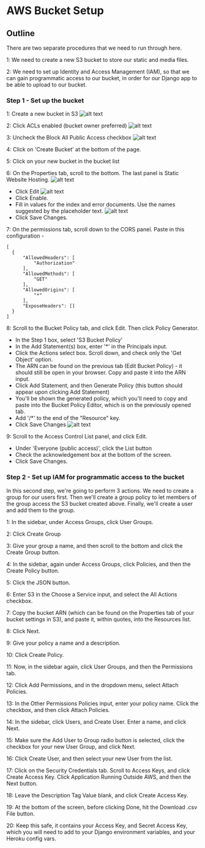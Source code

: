 # AWS Bucket Setup

## Outline
There are two separate procedures that we need to run through here. 

1: We need to create a new S3 bucket to store our static and media files.

2: We need to set up Identity and Access Management (IAM), so that we can gain
programmatic access to our bucket, in order for our Django app to be able to upload to our bucket.

### Step 1 - Set up the bucket

1:  Create a new bucket in S3
![alt text](/screenshots/aws/image1.png)

2:  Click ACLs enabled (bucket owner preferred)
![alt text](/screenshots/aws/image2.png)

3:  Uncheck the Block All Public Access checkbox
![alt text](/screenshots/aws/image3.png)

4:  Click on 'Create Bucket' at the bottom of the page.

5:  Click on your new bucket in the bucket list

6:  On the Properties tab, scroll to the bottom. The last panel is Static Website Hosting. 
![alt text](/screenshots/aws/image4.png)
- Click Edit
![alt text](/screenshots/aws/image5.png)
- Click Enable.
- Fill in values for the index and error documents. Use the names suggested by the 
       placeholder text.
       ![alt text](/screenshots/aws/image6.png)
- Click Save Changes.

7:  On the permissions tab, scroll down to the CORS panel. Paste in this configuration -

```
[
  {
      "AllowedHeaders": [
          "Authorization"
      ],
      "AllowedMethods": [
          "GET"
      ],
      "AllowedOrigins": [
          "*"
      ],
      "ExposeHeaders": []
  }
]
```

8:  Scroll to the Bucket Policy tab, and click Edit. Then click Policy Generator.
- In the Step 1 box, select 'S3 Bucket Policy'
- In the Add Statement(s) box, enter '*' in the Principals input.
- Click the Actions select box. Scroll down, and check only the 'Get Object'
  option.
- The ARN can be found on the previous tab (Edit Bucket Policy) - it should 
  still be open in your browser. Copy and paste it into the ARN input.
- Click Add Statement, and then Generate Policy (this button should appear upon clicking Add Statement)
- You'll be shown the generated policy, which you'll need to copy and paste into the Bucket Policy Editor, which is on the previously opened tab.
- Add '/*' to the end of the "Resource" key.
- Click Save Changes
![alt text](/screenshots/aws/image7.png)

9: Scroll to the Access Control List panel, and click Edit. 
- Under 'Everyone (public access)', click the List button
- Check the acknowledgement box at the bottom of the screen.
- Click Save Changes.

### Step 2 - Set up IAM for programmatic access to the bucket
In this second step, we're going to perform 3 actions. We need to create a group for 
our users first. Then we'll create a group policy to let members of the group access the S3 bucket created above. Finally, we'll create a user and add them to the group.

1:  In the sidebar, under Access Groups, click User Groups.

2:  Click Create Group

3:  Give your group a name, and then scroll to the bottom and click the Create Group button.

4:  In the sidebar, again under Access Groups, click Policies, and then the Create Policy button.

5:  Click the JSON button.

6:  Enter S3 in the Choose a Service input, and select the All Actions checkbox.

7:  Copy the bucket ARN (which can be found on the Properties tab of your bucket settings
in S3), and paste it, within quotes, into the Resources list.

8:  Click Next.

9:  Give your policy a name and a description.

10: Click Create Policy.

11: Now, in the sidebar again, click User Groups, and then the Permissions tab.

12: Click Add Permissions, and in the dropdown menu, select Attach Policies.

13: In the Other Permissions Policies input, enter your policy name. Click the checkbox, 
and then click Attach Policies.

14: In the sidebar, click Users, and Create User. Enter a name, and click Next.

15: Make sure the Add User to Group radio button is selected, click the checkbox for your
new User Group, and click Next.

16: Click Create User, and then select your new User from the list.

17: Click on the Security Credentials tab. Scroll to Access Keys, and click Create Access Key. Click Application Running Outside AWS, and then the Next button.

18: Leave the Description Tag Value blank, and click Create Access Key.

19: At the bottom of the screen, before clicking Done, hit the Download .csv File button.

20: Keep this safe, it contains your Access Key, and Secret Access Key, which you will need to add to your Django environment variables, and your Heroku config vars.